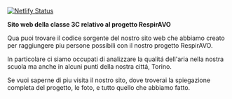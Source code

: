 [![Netlify Status](https://api.netlify.com/api/v1/badges/3d231360-ca98-45c2-837e-8248c03aea87/deploy-status)](https://app.netlify.com/sites/respiravo/deploys)

__Sito web della classe 3C relativo al progetto RespirAVO__

Qua puoi trovare il codice sorgente del nostro sito web che abbiamo creato per raggiungere
piu persone possibili con il nostro progetto RespirAVO.

In particolare ci siamo occupati di analizzare la qualitá dell'aria nella nostra scuola ma anche in alcuni 
punti della nostra cittá, Torino.

Se vuoi saperne di piu visita il nostro sito, dove troverai la spiegazione completa del progetto, le foto, e tutto
quello che abbiamo fatto.